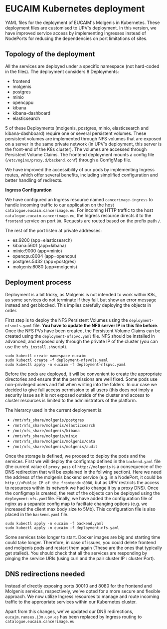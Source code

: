 # EUCAIM Kubernetes deployment

 

YAML files for the deployment of EUCAIM's Molgenis in Kubernetes. These deployment files are customised to UPV's deployment. In this version, we have improved service access by implementing Ingresses instead of NodePorts for reducing the dependencies on port limitations of sites.

 

## Topology of the deployment

 

All the services are deployed under a specific namespace (not hard-coded in the files). The deployment considers 8 Deployments:
- frontend
- molgenis
- postgres
- minio
- opencppu
- kibana
- kibana-dashboard
- elasticsearch

 

5 of these Deployments (molgenis, postgres, minio, elasticsearch and kibana-dashboard) require one or several persistent volumes. These persistent volumes are implemented through NFS volumes that are exposed on a server in the same private network (in UPV's deployment, this server is the front-end of the K8s cluster). The volumes are accessed through Persistent Volume Claims. The frontend deployment mounts a config file (`/etc/nginx/proxy.d/backend.conf`) through a ConfigMap file.

 

We have improved the accessibility of our pods by implementing Ingress routes, which offer several benefits, including simplified configuration and better handling of redirects.

 

**Ingress Configuration**

 

We have configured an Ingress resource named `cancerimage-ingress` to handle incoming traffic to our application on the host `catalogue.eucaim.cancerimage.eu`.
For incoming HTTP traffic to the host `catalogue.eucaim.cancerimage.eu`, the Ingress resource directs it to the `frontend` service on port `80`. Requests are routed based on the prefix path `/`.

 

The rest of the port listen at private addresses:
- es:9200 (app=elasticsearch)
- kibana:5601 (app=kibana)
- minio:9000 (app=minio)
- opencpu:8004 (app=opencpu)
- postgres:5432 (app=postgres)
- molgenis:8080 (app=molgenis)

 

## Deployment process
Deployment is a bit tricky, as Molgenis is not intended to work within K8s, as some services do not terminate if they fail, but show an error message instead and get blocked. This implies carefully deploying the objects in order.

 

First step is to deploy the NFS Persistent Volumes using the `deployment-nfsvols.yaml` file. **You have to update the NFS server IP in this file before**. Once the NFS PVs have been created, the Persistent Volume Claims can be created using the `deployment-nfspvc.yaml` file. NFS should be installed in advanced, and exposed only through the private IP of the cluster (you can use the `nfs_install.sh`script).

 

```
sudo kubectl create namespace eucaim
sudo kubectl create -f deployment-nfsvols.yaml
sudo kubectl apply -n eucaim -f deployment-nfspvc.yaml
```

 

Before the pods are deployed, it will be convenient to create the appropriate directories and ensure that the permissions are well fixed. Some pods use non-privileged users and fail when writing into the folders. In our case we decided to give full access permission to all users (this does not imply a security issue as it is not exposed outside of the cluster and access to cluster resources is limited to the administrators of the platform.

 

The hierarcy used in the current deployment is:
- `/mnt/nfs_share/molgenis/postgres`
- `/mnt/nfs_share/molgenis/elasticsearch`
- `/mnt/nfs_share/molgenis/kibana`
- `/mnt/nfs_share/molgenis/minio`
- `/mnt/nfs_share/molgenis/molgenis/data`
- `/mnt/nfs_share/molgenis/molgenis/audit`

 

Once the storage is defined, we proceed to deploy the pods and the services. First we will deploy the configmap defined in the `backend.yaml` file (the current value of `proxy_pass` of `http://molgenis` is a consequence of the DNS redirection that will be explained in the follwing section). Here we need the address of the molgenis backend service (e.g. in a NodePort, it could be `http://<Public IP of the frontend>:8080`, but as UPV restricts the access to resources within its network we had to change it by a proxy DNS). Once the configmap is created, the rest of the objects can be deployed using the `deployment-nfs.yaml`file. Finally, we have added the configuration file of nginx as a separate config map to faciltate changing options (e.g. we increased the client max body size to 5Mb). This configuration file is also placed in the `backend.yaml` file.

 

```
sudo kubectl apply -n eucaim -f backend.yaml
sudo kubectl apply -n eucaim -f deployment-nfs.yaml
```

 

Some services take longer to start. Docker images are big and starting time could take longer. Therefore, in case of issues, you could delete frontend and molgenis pods and restart them again (These are the ones that typically get stalled). You should check that all the services are responding by pinging the service URIs (using curl and the pair cluster IP : cluster Port).

 

## DNS redirections needed

 

Instead of directly exposing ports 30010 and 8080 for the frontend and Molgenis services, respectively, we've opted for a more secure and flexible approach. We now utilize Ingress resources to manage and route incoming traffic to the appropriate services within our Kubernetes cluster.

 

Apart from this changes, we've updated our DNS redirections, `eucaim.ramses.i3m.upv.es` has been replaced by Ingress routing to `catalogue.eucaim.cancerimage.eu`
